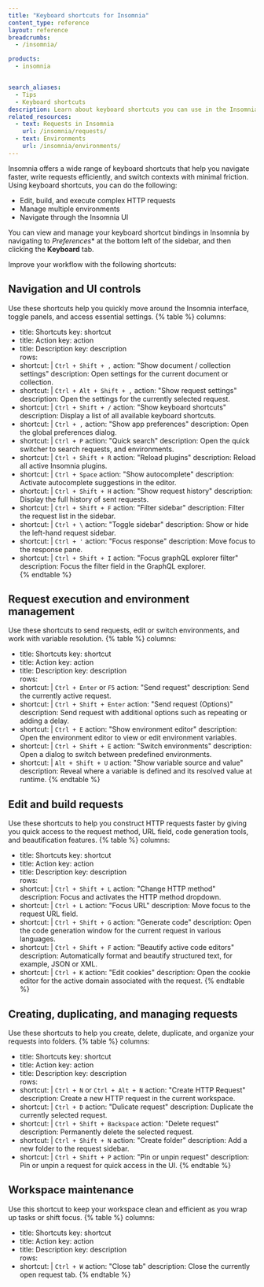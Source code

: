 ```yaml
---
title: "Keyboard shortcuts for Insomnia"
content_type: reference
layout: reference
breadcrumbs:
  - /insomnia/

products:
  - insomnia


search_aliases: 
  - Tips
  - Keyboard shortcuts
description: Learn about keyboard shortcuts you can use in the Insomnia desktop application.
related_resources:
  - text: Requests in Insomnia
    url: /insomnia/requests/
  - text: Environments
    url: /insomnia/environments/
---
```

Insomnia offers a wide range of keyboard shortcuts that help you navigate faster, write requests efficiently, and switch contexts with minimal friction. Using keyboard shortcuts, you can do the following:
* Edit, build, and execute complex HTTP requests
* Manage multiple environments
* Navigate through the Insomnia UI

You can view and manage your keyboard shortcut bindings in Insomnia by navigating to *Preferences** at the bottom left of the sidebar, and then clicking the **Keyboard** tab.

Improve your workflow with the following shortcuts:

## Navigation and UI controls
Use these shortcuts help you quickly move around the Insomnia interface, toggle panels, and access essential settings.
{% table %}
columns:
  - title: Shortcuts
    key: shortcut
  - title: Action
    key: action
  - title: Description
    key: description    
rows:
  - shortcut: |
      `Ctrl + Shift + ,`
    action: "Show document / collection settings"
    description: Open settings for the current document or collection.
  - shortcut: |
      `Ctrl + Alt + Shift + ,`
    action: "Show request settings"
    description: Open the settings for the currently selected request.
  - shortcut: |
      `Ctrl + Shift + /`
    action: "Show keyboard shortcuts"
    description: Display a list of all available keyboard shortcuts.
  - shortcut: |
      `Ctrl + ,`
    action: "Show app preferences"
    description: Open the global preferences dialog.
  - shortcut: |
      `Ctrl + P`
    action: "Quick search"
    description: Open the quick switcher to search requests, and environments.
  - shortcut: |
      `Ctrl + Shift + R`
    action: "Reload plugins"
    description: Reload all active Insomnia plugins.
  - shortcut: |
      `Ctrl + Space`
    action: "Show autocomplete"
    description: Activate autocomplete suggestions in the editor.
  - shortcut: |
      `Ctrl + Shift + H`
    action: "Show request history"
    description: Display the full history of sent requests.
  - shortcut: |
      `Ctrl + Shift + F`
    action: "Filter sidebar"
    description: Filter the request list in the sidebar.
  - shortcut: |
      `Ctrl + \`
    action: "Toggle sidebar"
    description: Show or hide the left-hand request sidebar.
  - shortcut: |
      `Ctrl + '`
    action: "Focus response"
    description: Move focus to the response pane.
  - shortcut: |
      `Ctrl + Shift + I`
    action: "Focus graphQL explorer filter"
    description: Focus the filter field in the GraphQL explorer.               
{% endtable %}

## Request execution and environment management
Use these shortcuts to send requests, edit or switch environments, and work with variable resolution.
{% table %}
columns:
  - title: Shortcuts
    key: shortcut
  - title: Action
    key: action
  - title: Description
    key: description    
rows:
  - shortcut: |
      `Ctrl + Enter` or `F5`
    action: "Send request"
    description: Send the currently active request.
  - shortcut: |
      `Ctrl + Shift + Enter`
    action: "Send request (Options)"
    description: Send request with additional options such as repeating or adding a delay.
  - shortcut: |
      `Ctrl + E`
    action: "Show environment editor"
    description: Open the environment editor to view or edit environment variables.
  - shortcut: |
      `Ctrl + Shift + E`
    action: "Switch environments"
    description: Open a dialog to switch between predefined environments.
  - shortcut: |
      `Alt + Shift + U`
    action: "Show variable source and value"
    description: Reveal where a variable is defined and its resolved value at runtime.
{% endtable %}

## Edit and build requests
Use these shortcuts to help you construct HTTP requests faster by giving you quick access to the request method, URL field, code generation tools, and beautification features.
{% table %}
columns:
  - title: Shortcuts
    key: shortcut
  - title: Action
    key: action
  - title: Description
    key: description    
rows:
  - shortcut: |
      `Ctrl + Shift + L`
    action: "Change HTTP method"
    description: Focus and activates the HTTP method dropdown.
  - shortcut: |
      `Ctrl + L`
    action: "Focus URL"
    description: Move focus to the request URL field.
  - shortcut: |
      `Ctrl + Shift + G`
    action: "Generate code"
    description: Open the code generation window for the current request in various languages.
  - shortcut: |
      `Ctrl + Shift + F`
    action: "Beautify active code editors"
    description: Automatically format and beautify structured text, for example, JSON or XML.
  - shortcut: |
      `Ctrl + K`
    action: "Edit cookies"
    description: Open the cookie editor for the active domain associated with the request.
{% endtable %}

## Creating, duplicating, and managing requests
Use these shortcuts to help you create, delete, duplicate, and organize your requests into folders.
{% table %}
columns:
  - title: Shortcuts
    key: shortcut
  - title: Action
    key: action
  - title: Description
    key: description    
rows:
  - shortcut: |
      `Ctrl + N` or `Ctrl + Alt + N`
    action: "Create HTTP Request"
    description: Create a new HTTP request in the current workspace.
  - shortcut: |
      `Ctrl + D`
    action: "Dulicate request"
    description: Duplicate the currently selected request.
  - shortcut: |
      `Ctrl + Shift + Backspace`
    action: "Delete request"
    description: Permanently delete the selected request.
  - shortcut: |
      `Ctrl + Shift + N`
    action: "Create folder"
    description: Add a new folder to the request sidebar.
  - shortcut: |
      `Ctrl + Shift + P`
    action: "Pin or unpin request"
    description: Pin or unpin a request for quick access in the UI.
{% endtable %}

## Workspace maintenance
Use this shortcut to keep your workspace clean and efficient as you wrap up tasks or shift focus.
{% table %}
columns:
  - title: Shortcuts
    key: shortcut
  - title: Action
    key: action
  - title: Description
    key: description    
rows:
  - shortcut: |
      `Ctrl + W`
    action: "Close tab"
    description: Close the currently open request tab.
{% endtable %}    